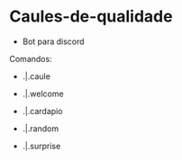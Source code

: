 # Caules-de-qualidade
  - Bot para discord

Comandos: 
  - .|.caule
  
  - .|.welcome
  
  - .|.cardapio
  
  - .|.random

  - .|.surprise
